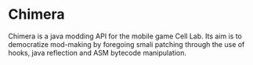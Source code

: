 # Chimera
Chimera is a java modding API for the mobile game Cell Lab. Its aim is to democratize mod-making by foregoing smali patching through the use of hooks, java reflection and ASM bytecode manipulation.



